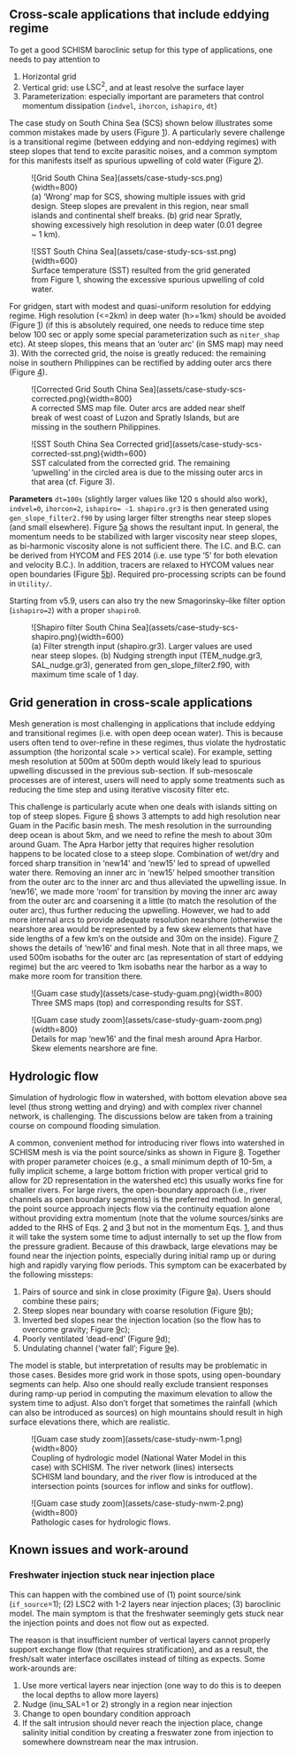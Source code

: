 ## Cross-scale applications that include eddying regime
To get a good SCHISM baroclinic setup for this type of applications, one needs to pay attention to 

1. Horizontal grid
2. Vertical grid: use $\text{LSC}^2$, and at least resolve the surface layer
3. Parameterization: especially important are parameters that control momentum dissipation (`indvel`, `ihorcon`, `ishapiro`, `dt`)

The case study on South China Sea (SCS) shown below illustrates some common mistakes made by users (Figure [1](#figure01)). A particularly severe challenge is a transitional regime (between eddying and non-eddying regimes) with steep slopes that tend to excite parasitic noises, and a common symptom for this manifests itself as spurious upwelling of cold water (Figure [2](#figure02)).

<figure markdown id='figure01'>
![Grid South China Sea](assets/case-study-scs.png){width=800}
<figcaption>(a) ‘Wrong’ map for SCS, showing multiple issues with grid design. Steep slopes are prevalent in this region, near small islands and continental shelf breaks. (b) grid near Spratly, showing excessively high resolution in deep water (0.01 degree ~ 1 km).</figcaption>
</figure>

<figure markdown id='figure02'>
![SST South China Sea](assets/case-study-scs-sst.png){width=600}
<figcaption>Surface temperature (SST) resulted from the grid generated from Figure 1, showing the excessive spurious upwelling of cold water.</figcaption>
</figure>

For gridgen, start with modest and quasi-uniform resolution for eddying regime. High resolution (<=2km) in deep water (h>=1km) should be avoided (Figure [1](#figure01)) (if this is absolutely required, one needs to reduce time step below 100 sec or apply some special parameterization such as `niter_shap` etc). At steep slopes, this means that an ‘outer arc’ (in SMS map) may need 3). With the corrected grid, the noise is greatly reduced: the remaining noise in southern Philippines can be rectified by adding outer arcs there (Figure [4](#figure04)).

<figure markdown id='figure03'>
![Corrected Grid South China Sea](assets/case-study-scs-corrected.png){width=800}
<figcaption>A corrected SMS map file. Outer arcs are added near shelf break of west coast of Luzon and Spratly Islands, but are missing in the southern Philippines.</figcaption>
</figure>

<figure markdown id='figure04'>
![SST South China Sea Corrected grid](assets/case-study-scs-corrected-sst.png){width=600}
<figcaption>SST calculated from the corrected grid. The remaining ‘upwelling’ in the circled area is due to the missing outer arcs in that area (cf. Figure 3).</figcaption>
</figure>

**Parameters** `dt=100s` (slightly larger values like 120 s should also work), `indvel=0`, `ihorcon=2`, `ishapiro= -1`. `shapiro.gr3` is then generated using `gen_slope_filter2.f90` by using larger filter strengths near steep slopes (and small elsewhere). Figure [5a](#figure05) shows the resultant input. In general, the momentum needs to be stabilized with larger viscosity near steep slopes, as bi-harmonic viscosity alone is not sufficient there. The I.C. and B.C. can be derived from HYCOM and FES 2014 (i.e. use type ‘5’ for both elevation and velocity B.C.). In addition, tracers are relaxed to HYCOM values near open boundaries (Figure [5b](#figure05)). Required pro-processing scripts can be found in `Utility/`.

Starting from v5.9, users can also try the new Smagorinsky–like filter option (`ishapiro=2`) with a proper `shapiro0`.

<figure markdown id='figure05'>
![Shapiro filter South China Sea](assets/case-study-scs-shapiro.png){width=600}
<figcaption>(a) Filter strength input (shapiro.gr3). Larger values are used near steep slopes. (b) Nudging strength input (TEM_nudge.gr3, SAL_nudge.gr3), generated from gen_slope_filter2.f90, with maximum time scale of 1 day.</figcaption>
</figure>

## Grid generation in cross-scale applications
Mesh generation is most challenging in applications that include eddying and transitional regimes (i.e. with open deep ocean water). This is because users often tend to over-refine in these regimes, thus violate the hydrostatic assumption (the horizontal scale >> vertical scale). For example, setting mesh resolution at 500m at 500m depth would likely lead to spurious upwelling discussed in the previous sub-section. If sub-mesoscale processes are of interest, users will need to apply some treatments such as reducing the time step and using iterative viscosity filter etc.

This challenge is particularly acute when one deals with islands sitting on top of steep slopes. Figure [6](#figure06) shows 3 attempts to add high resolution near Guam in the Pacific basin mesh. The mesh resolution in the surrounding deep ocean is about 5km, and we need to refine the mesh to about 30m around Guam. The Apra Harbor jetty that requires higher resolution happens to be located close to a steep slope. Combination of wet/dry and forced sharp transition in ‘new14’ and ‘new15’ led to spread of upwelled water there. Removing an inner arc in ‘new15’ helped smoother transition from the outer arc to the inner arc and thus alleviated the upwelling issue. In ‘new16’, we made more ‘room’ for transition by moving the inner arc away from the outer arc and coarsening it a little (to match the resolution of the outer arc), thus further reducing the upwelling. However, we had to add more internal arcs to provide adequate resolution nearshore (otherwise the nearshore area would be represented by a few skew elements that have side lengths of a few km’s on the outside and 30m on the inside). Figure [7](#figure07) shows the details of ‘new16’ and final mesh. Note that in all three maps, we used 500m isobaths for the outer arc (as representation of start of eddying regime) but the arc veered to 1km isobaths near the harbor as a way to make more room for transition there.

<figure markdown id='figure06'>
![Guam case study](assets/case-study-guam.png){width=800}
<figcaption>Three SMS maps (top) and corresponding results for SST.</figcaption>
</figure>

<figure markdown id='figure07'>
![Guam case study zoom](assets/case-study-guam-zoom.png){width=800}
<figcaption>Details for map ‘new16’ and the final mesh around Apra Harbor. Skew elements nearshore are fine.</figcaption>
</figure>

## Hydrologic flow
Simulation of hydrologic flow in watershed, with bottom elevation above sea level (thus strong wetting and drying) and with complex river channel network, is challenging. The discussions below are taken from a training course on compound flooding simulation.

A common, convenient method for introducing river flows into watershed in SCHISM mesh is via the point source/sinks as shown in Figure [8](#figure08). Together with proper parameter choices (e.g., a small minimum depth of 10-5m, a fully implicit scheme, a large bottom friction with proper vertical grid to allow for 2D representation in the watershed etc) this usually works fine for smaller rivers. For large rivers, the open-boundary approach (i.e., river channels as open boundary segments) is the preferred method. In general, the point source approach injects flow via the continuity equation alone without providing extra momentum (note that the volume sources/sinks are added to the RHS of Eqs. [2](schism/physical-formulation.md) and [3](schism/physical-formulation.md) but not in the momentum Eqs. [1](schism/physical-formulation.md), and thus it will take the system some time to adjust internally to set up the flow from the pressure gradient. Because of this drawback, large elevations may be found near the injection points, especially during initial ramp up or during high and rapidly varying flow periods. This symptom can be exacerbated by the following missteps:

1. Pairs of source and sink in close proximity (Figure [9](#figure09)a). Users should combine these pairs;
2. Steep slopes near boundary with coarse resolution (Figure [9](#figure09)b); 
3. Inverted bed slopes near the injection location (so the flow has to overcome gravity; Figure [9](#figure09)c);
4. Poorly ventilated ‘dead-end’ (Figure [9](#figure09)d);
5. Undulating channel (‘water fall’; Figure [9](#figure09)e).

The model is stable, but interpretation of results may be problematic in those cases. Besides more grid work in those spots, using open-boundary segments can help. Also one should really exclude transient responses during ramp-up period in computing the maximum elevation to allow the system time to adjust. Also don’t forget that sometimes the rainfall (which can also be introduced as sources) on high mountains should result in high surface elevations there, which are realistic.

<figure markdown id='figure08'>
![Guam case study zoom](assets/case-study-nwm-1.png){width=800}
<figcaption>Coupling of hydrologic model (National Water Model in this case) with SCHISM. The river network (lines) intersects SCHISM land boundary, and the river flow is introduced at the intersection points (sources for inflow and sinks for outflow).</figcaption>
</figure>

<figure markdown id='figure09'>
![Guam case study zoom](assets/case-study-nwm-2.png){width=800}
<figcaption>Pathologic cases for hydrologic flows.</figcaption>
</figure>

## Known issues and work-around
### Freshwater injection stuck near injection place
  This can happen with the combined use of (1) point source/sink (`if_source`=1); (2) LSC2 with 1-2 layers near 
injection places; (3) baroclinic model. The main symptom is that the freshwater seemingly gets stuck near the 
 injection points and does not flow out as expected.
 
 The reason is that insufficient number of vertical layers cannot properly support exchange flow (that 
requires stratification), and as a result, the fresh/salt water interface oscillates instead of tilting as expects.
Some work-arounds are:

1. Use more vertical layers near injection (one way to do this is to deepen the local depths to allow more layers)
2. Nudge (inu_SAL=1 or 2) strongly in a region near injection
3. Change to open boundary condition approach
4. If the salt intrusion should never reach the injection place, change salinity initial condition by creating
   a freswater zone from injection to somewhere downstream near the max intrusion.
